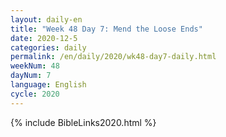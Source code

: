 ```yaml
---
layout: daily-en
title: "Week 48 Day 7: Mend the Loose Ends"
date: 2020-12-5 
categories: daily
permalink: /en/daily/2020/wk48-day7-daily.html
weekNum: 48
dayNum: 7
language: English
cycle: 2020
---
```

{% include BibleLinks2020.html %} 
